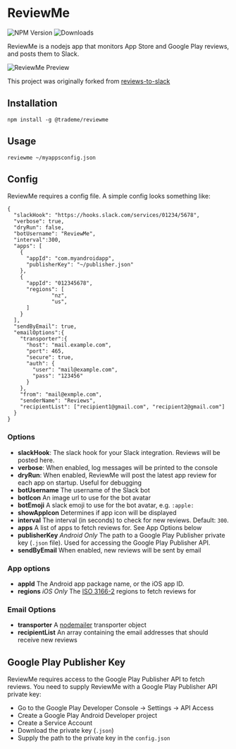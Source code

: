 # ReviewMe

![NPM Version](https://img.shields.io/npm/v/@trademe/reviewme.svg) ![Downloads](https://img.shields.io/npm/dt/@trademe/reviewme.svg)  

ReviewMe is a nodejs app that monitors App Store and Google Play reviews, and posts them to Slack.

![ReviewMe Preview](images/reviewme-preview.png)

This project was originally forked from [reviews-to-slack](https://www.npmjs.com/package/reviews-to-slack)


## Installation

`npm install -g @trademe/reviewme`

## Usage

`reviewme ~/myappsconfig.json`

## Config

ReviewMe requires a config file. A simple config looks something like:

```
{
  "slackHook": "https://hooks.slack.com/services/01234/5678",
  "verbose": true,
  "dryRun": false,
  "botUsername": "ReviewMe",
  "interval":300,
  "apps": [
    {
      "appId": "com.myandroidapp",
      "publisherKey": "~/publisher.json"
    },
    {
      "appId": "012345678",
      "regions": [
              "nz",
              "us",
      ]
    }
  ],
  "sendByEmail": true,
  "emailOptions":{
    "transporter":{
      "host": "mail.example.com",
      "port": 465,
      "secure": true, 
      "auth": {
        "user": "mail@example.com",
        "pass": "123456"
      }
    },
    "from": "mail@exmple.com",
    "senderName": "Reviews",
    "recipientList": ["recipient1@gmail.com", "recipient2@gmail.com"]
  }
}
```
### Options
* **slackHook**: The slack hook for your Slack integration. Reviews will be posted here.
* **verbose**: When enabled, log messages will be printed to the console
* **dryRun**: When enabled, ReviewMe will post the latest app review for each app on startup. Useful for debugging
* **botUsername** The username of the Slack bot
* **botIcon** An image url to use for the bot avatar
* **botEmoji** A slack emoji to use for the bot avatar, e.g. `:apple:`
* **showAppIcon** Determines if app icon will be displayed
* **interval** The interval (in seconds) to check for new reviews. Default: `300`.
* **apps** A list of apps to fetch reviews for. See App Options below
* **publisherKey** *Android Only* The path to a Google Play Publisher private key (`.json` file). Used for accessing the Google Play Publisher API.
* **sendByEmail** When enabled, new reviews will be sent by email

### App options

* **appId** The Android app package name, or the iOS app ID.
* **regions** *iOS Only* The [ISO 3166-2](https://en.wikipedia.org/wiki/ISO_3166-2#Current_codes) regions to fetch reviews for

### Email Options
* **transporter** A [nodemailer](https://nodemailer.com/about/) transporter object
* **recipientList** An array containing the email addresses that should receive new reviews

## Google Play Publisher Key
ReviewMe requires access to the Google Play Publisher API to fetch reviews. You need to supply ReviewMe with a Google Play Publisher API private key:

* Go to the Google Play Developer Console -> Settings -> API Access
* Create a Google Play Android Developer project
* Create a Service Account
* Download the private key (`.json`)
* Supply the path to the private key in the `config.json`

 




